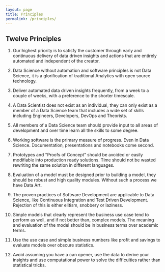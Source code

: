 ```yaml
---
layout: page
title: Principles
permalink: /principles/
---
```


## Twelve Principles

1. Our highest priority is to satisfy the customer through early and continuous delivery of data driven insights and actions that are entirely automated and independent of the creator.

2. Data Science without automation and software principles is not Data Science, it is a glorification of traditional Analytics with open source technology.

3. Deliver automated data driven insights frequently, from a week to a couple of weeks, with a preference to the shorter timescale.

4. A Data Scientist does not exist as an individual, they can only exist as a member of a Data Science team that includes a wide set of skills including Engineers, Developers, DevOps and Theorists.

5. All members of a Data Science team should provide input to all areas of development and over
time learn all the skills to some degree.

6. Working software is the primary measure of progress.
Even in Data Science. Documentation, presentations and notebooks come second.

7. Prototypes and "Proofs of Concept" should be avoided or easily modifiable into production ready solutions.  Time should not be wasted rewriting the same solution in different languages.

8. Evaluation of a model must be designed prior to building a model, they should be robust and high quality modules.  Without such a process we have Data Art.

9. The proven practices of Software Development are applicable to Data Science, like Continuous Integration and
Test Driven Development. Rejection of this is either elitism, snobbery or laziness.

10. Simple models that clearly represent the business use case tend to perform as well, and if not better than, complex models. The meaning and evaluation of the model should be in business terms over academic terms.

11. Use the use case and simple business numbers like profit and savings to evaluate models over obscure statistics.

12. Avoid assuming you have a can opener, use the data to derive your insights and use computational power to solve the difficulties rather than statistical tricks.